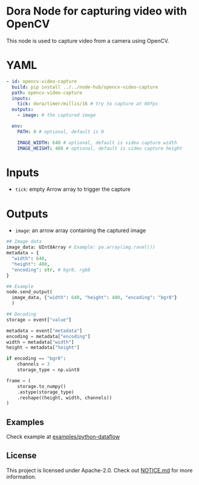 # Dora Node for capturing video with OpenCV

This node is used to capture video from a camera using OpenCV.

# YAML

```yaml
- id: opencv-video-capture
  build: pip install ../../node-hub/opencv-video-capture
  path: opencv-video-capture
  inputs:
    tick: dora/timer/millis/16 # try to capture at 60fps
  outputs:
    - image: # the captured image

  env:
    PATH: 0 # optional, default is 0

    IMAGE_WIDTH: 640 # optional, default is video capture width
    IMAGE_HEIGHT: 480 # optional, default is video capture height
```

# Inputs

- `tick`: empty Arrow array to trigger the capture

# Outputs

- `image`: an arrow array containing the captured image

```Python
## Image data
image_data: UInt8Array # Example: pa.array(img.ravel())
metadata = {
  "width": 640,
  "height": 480,
  "encoding": str, # bgr8, rgb8
}

## Example
node.send_output(
  image_data, {"width": 640, "height": 480, "encoding": "bgr8"}
  )

## Decoding
storage = event["value"]

metadata = event["metadata"]
encoding = metadata["encoding"]
width = metadata["width"]
height = metadata["height"]

if encoding == "bgr8":
    channels = 3
    storage_type = np.uint8

frame = (
    storage.to_numpy()
    .astype(storage_type)
    .reshape((height, width, channels))
)
```

## Examples

Check example at [examples/python-dataflow](examples/python-dataflow)

## License

This project is licensed under Apache-2.0. Check out [NOTICE.md](../../NOTICE.md) for more information.
